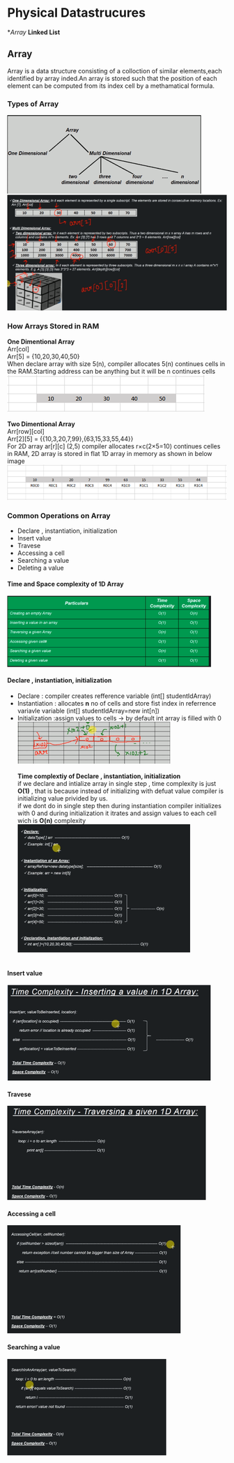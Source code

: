 # Physical Datastrucures
  **Array*
  **Linked List**
## Array
  Array is a data structure consisting of a colloction of similar elements,each identified by array inded.An array is stored such that the position of each element can be computed from its index cell by a methamatical formula.

### Types of Array
![DS](/images/9_1_array_types.PNG) <br>
![DS](/images/9_2_array_types.PNG) <br>

### How Arrays Stored in RAM
**One Dimentional Array** <br>
  Arr[col]<br>
  Arr[5] = {10,20,30,40,50}<br>
  When declare array with size 5(n), compiler allocates 5(n) continues cells in the RAM.Starting address can be anything but it will be n continues cells<br>
![DS](/images/9_3_one_dimentional_array_in_RAM.PNG) <br><br>
**Two Dimentional Array** <br>
 Arr[row][col]<br>
 Arr[2][5] = {{10,3,20,7,99},{63,15,33,55,44}}<br>
 For 2D array ar[r][c] (2,5) compiler allocates r×c(2×5=10) continues celles in RAM, 2D array is stored in flat 1D array in memory as shown in below image<br>
![DS](/images/9_4_two_dimentional_array_in_RAM.PNG) <br>

### Common Operations on Array
 * Declare , instantiation, initialization
 * Insert value
 * Travese
 * Accessing a cell
 * Searching a value
 * Deleting a value
#### Time and Space complexity of 1D Array
![DS](/images/9_11_time_and_space_complexity_1D_array.PNG) <br>
#### Declare , instantiation, initialization 
* Declare : compiler creates refference variable (int[] studentIdArray)
* Instantiation : allocates **n** no of cells and store fist index in referrence variavle variable (int[] studentIdArray=new int[n])
* Initialization :assign values to cells -> by default int array is filled with 0 <br>
![DS](/images/9_5_declare_and_initialize_array.PNG) <br> <br>
**Time complextiy of Declare , instantiation, initialization** <br>
 if we declare and intialize array in single step , time complexity is just **O(1)** , that is because instead of initializing with defuat value compiler is initializing value privided by us.<br>
 if we dont do in single step then during instantiation compiler initializes with 0 and during initialization it itrates and assign values to each cell wich is **O(n)** complexity<br>
![DS](/images/9_6_time_complexity_declare_and_initialize_array.PNG) <br><br>
#### Insert value
![DS](/images/9_7_time_complexity_insertvalue_array.PNG) <br>
#### Travese
![DS](/images/9_8_time_complexity_traverse_array.PNG) <br>
#### Accessing a cell
![DS](/images/9_9_time_complexity_accessing_cell_array.PNG) <br>
#### Searching a value 
![DS](/images/9_10_time_complexity_search_array.PNG) <br>
